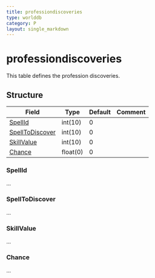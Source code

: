 ```yaml
---
title: professiondiscoveries
type: worlddb
category: P
layout: single_markdown
---
```


# professiondiscoveries
This table defines the profession discoveries. 

## Structure

Field                                                                                               | Type     | Default | Comment
--------------------------------------------------------------------------------------------------- | -------- | ------- | -------
[SpellId](#SpellId)                                                                                 | int(10)  | 0       |        
[SpellToDiscover](#SpellToDiscover)                                                                 | int(10)  | 0       |        
[SkillValue](#SkillValue)                                                                           | int(10)  | 0       |        
[Chance](#Chance)                                                                                   | float(0) | 0       |        

### SpellId

...

### SpellToDiscover

...

### SkillValue

...

### Chance

...